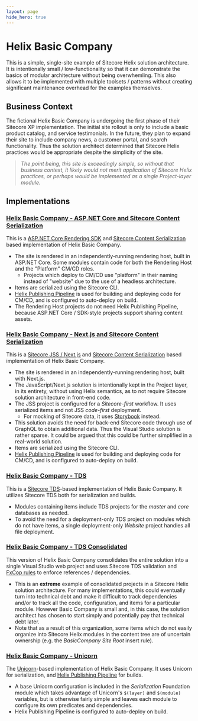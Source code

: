 ```yaml
---
layout: page
hide_hero: true
---
```

# Helix Basic Company

This is a simple, single-site example of Sitecore Helix solution architecture.
It is intentionally small / low-functionality so that it can demonstrate the
basics of modular architecture without being overwhemling. This also allows it
to be implemented with multiple toolsets / patterns without creating significant
maintenance overhead for the examples themselves.

## Business Context

The fictional Helix Basic Company is undergoing the first phase of their Sitecore XP
implementation. The initial site rollout is only to include a basic product catalog,
and service testimonials. In the future, they plan to expand their site to include
company news, a customer portal, and search functionality. Thus the solution architect
determined that Sitecore Helix practices would be appropriate despite the simplicity of
the site.

> *The point being, this site is exceedingly simple, so without that business context,
it likely would not merit application of Sitecore Helix practices, or perhaps would be
implemented as a single Project-layer module.*

## Implementations

### [Helix Basic Company - ASP.NET Core and Sitecore Content Serialization](https://github.com/Sitecore/Helix.Examples/tree/master/examples/helix-basic-aspnetcore)

This is a [ASP.NET Core Rendering SDK](https://doc.sitecore.com/developers/100/developer-tools/en/sitecore-headless-development.html) and [Sitecore Content Serialization](https://doc.sitecore.com/developers/100/developer-tools/en/sitecore-content-serialization.html) based implementation of Helix Basic Company.
* The site is rendered in an independently-running rendering host, built in ASP.NET Core. Some modules contain code for both the Rendering Host and the "Platform" CM/CD roles.
  * Projects which deploy to CM/CD use "platform" in their naming instead of "website" due to the use of a headless architecture.
* Items are serialized using the Sitecore CLI.
* [Helix Publishing Pipeline](https://github.com/richardszalay/helix-publishing-pipeline) is used for building and deploying code for CM/CD, and is configured to auto-deploy on build.
* The Rendering Host projects do not need Helix Publishing Pipeline, because ASP.NET Core / SDK-style projects support sharing content assets.

### [Helix Basic Company - Next.js and Sitecore Content Serialization](https://github.com/Sitecore/Helix.Examples/tree/master/examples/helix-basic-nextjs)

This is a [Sitecore JSS / Next.js](https://jss.sitecore.com/docs/nextjs/introduction/why-nextjs) and [Sitecore Content Serialization](https://doc.sitecore.com/developers/100/developer-tools/en/sitecore-content-serialization.html) based implementation of Helix Basic Company.
* The site is rendered in an independently-running rendering host, built with Next.js.
* The JavaScript/Next.js solution is intentionally kept in the Project layer, in its entirety, without using Helix semantics, as to not require Sitecore solution architecture in front-end code.
* The JSS project is configured for a _Sitecore-first_ workflow. It uses serialized items and not JSS _code-first_ deployment.
  * For mocking of Sitecore data, it uses [Storybook](https://storybook.js.org/) instead.
* This solution avoids the need for back-end Sitecore code through use of GraphQL to obtain additional data. Thus the Visual Studio solution is rather sparse. It could be argued that this could be further simplified in a real-world solution.
* Items are serialized using the Sitecore CLI.
* [Helix Publishing Pipeline](https://github.com/richardszalay/helix-publishing-pipeline) is used for building and deploying code for CM/CD, and is configured to auto-deploy on build.

### [Helix Basic Company - TDS](https://github.com/Sitecore/Helix.Examples/tree/master/examples/helix-basic-tds)

This is a [Sitecore TDS](https://www.teamdevelopmentforsitecore.com/TDS-Classic)-based
implementation of Helix Basic Company. It utilizes Sitecore TDS both for
serialization and builds.
* Modules containing items include TDS projects for the *master* and *core* databases as needed.
* To avoid the need for a deployment-only TDS project on modules which do not have items, a
single deployment-only *Website* project handles all file deployment.

### [Helix Basic Company - TDS Consolidated](https://github.com/Sitecore/Helix.Examples/tree/master/examples/helix-basic-tds-consolidated)

This version of Helix Basic Company consolidates the entire solution into a single
Visual Studio web project and uses Sitecore TDS validation and
[FxCop rules](https://www.hhog.com/sitecore-helix-fxcop-rules) to enforce references /
dependencies.
* This is an **extreme** example of consolidated projects in a Sitecore Helix solution
architecture. For many implementations, this could eventually turn into technical debt
and make it difficult to track dependencies and/or to track all the code, configuration,
and items for a particular module. However Basic Company is small and, in this case,
the solution architect has chosen to start simply and potentially pay that technical debt later.
* Note that as a result of this organization, some items which do not easily organize into
Sitecore Helix modules in the content tree are of uncertain ownership
(e.g. the *BasicCompany Site Root* insert rule).

### [Helix Basic Company - Unicorn](https://github.com/Sitecore/Helix.Examples/tree/master/examples/helix-basic-unicorn)

The [Unicorn](https://github.com/SitecoreUnicorn/Unicorn)-based implementation of Helix
Basic Company. It uses Unicorn for serialization, and
[Helix Publishing Pipeline](https://github.com/richardszalay/helix-publishing-pipeline)
for builds.
* A base Unicorn configuration is included in the *Serialization* Foundation module
which takes advantage of Unicorn's `$(layer)` and `$(module)` variables, but is otherwise
fairly simple and leaves each module to configure its own predicates and dependencies.
* Helix Publishing Pipeline is configured to auto-deploy on build.